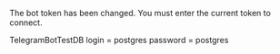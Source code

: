 The bot token has been changed.
You must enter the current token to connect. 

TelegramBotTestDB 
login = postgres
password = postgres